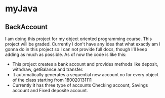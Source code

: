 myJava
======

BackAccount
-----------
I am doing this project for my object oriented programming course. This project will be graded. Currently I don't have
any idea that what exactly am I gonna do in this project so I can not provide full docs, though I'll keep adding as much
as possible.
As of now the code is like this:
 * This project creates a bank account and provides methods like deposit, withdraw, getBalance and transfer.
 * It automatically generates a sequential new account no for every object of the class starting from 180020131111
 * Currently it has three type of accounts Checking account, Savings account and Fixed deposite account.
